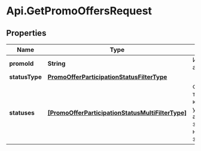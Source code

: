 # Api.GetPromoOffersRequest

## Properties

Name | Type | Description | Notes
------------ | ------------- | ------------- | -------------
**promoId** | **String** | Идентификатор акции. | 
**statusType** | [**PromoOfferParticipationStatusFilterType**](PromoOfferParticipationStatusFilterType.md) |  | [optional] 
**statuses** | [**[PromoOfferParticipationStatusMultiFilterType]**](PromoOfferParticipationStatusMultiFilterType.md) | Фильтр для товаров, которые могут участвовать в акции. Можно задать несколько значений. | [optional] 



